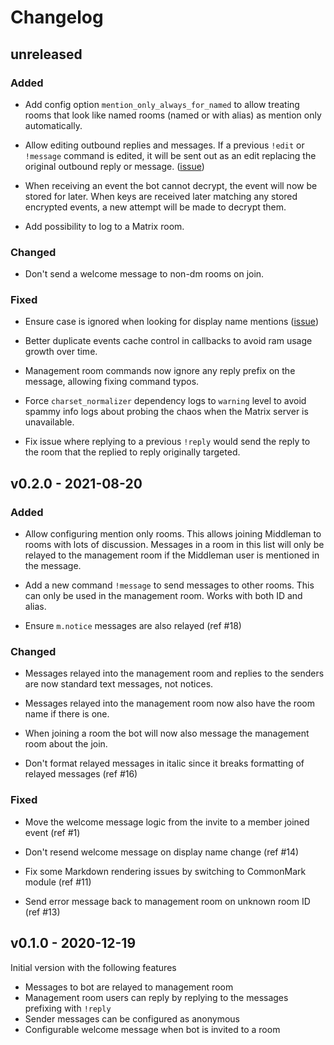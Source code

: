 # Changelog

## unreleased

### Added

* Add config option `mention_only_always_for_named` to allow treating rooms
  that look like named rooms (named or with alias) as mention only automatically.

* Allow editing outbound replies and messages. If a previous `!edit` or `!message`
  command is edited, it will be sent out as an edit replacing the original outbound
  reply or message. ([issue](https://github.com/elokapina/middleman/issues/12))

* When receiving an event the bot cannot decrypt, the event will now be stored for
  later. When keys are received later matching any stored encrypted events, a new attempt
  will be made to decrypt them.

* Add possibility to log to a Matrix room.

### Changed

* Don't send a welcome message to non-dm rooms on join.

### Fixed

* Ensure case is ignored when looking for display name mentions ([issue](https://github.com/elokapina/middleman/issues/21))

* Better duplicate events cache control in callbacks to avoid ram usage growth over time.

* Management room commands now ignore any reply prefix on the message, allowing fixing command typos.

* Force `charset_normalizer` dependency logs to `warning` level to avoid spammy info
  logs about probing the chaos when the Matrix server is unavailable.

* Fix issue where replying to a previous `!reply` would send the reply to the
  room that the replied to reply originally targeted.

## v0.2.0 - 2021-08-20

### Added

* Allow configuring mention only rooms. This allows joining Middleman to
  rooms with lots of discussion. Messages in a room in this list will only
  be relayed to the management room if the Middleman user is mentioned in the
  message.
  
* Add a new command `!message` to send messages to other rooms. This can only be used
  in the management room. Works with both ID and alias.

* Ensure `m.notice` messages are also relayed (ref #18)
  
### Changed

* Messages relayed into the management room and replies to the senders
  are now standard text messages, not notices.
  
* Messages relayed into the management room now also have the room
  name if there is one.
  
* When joining a room the bot will now also message the management room about the join.

* Don't format relayed messages in italic since it breaks formatting of relayed messages (ref #16)

### Fixed

* Move the welcome message logic from the invite to a member joined event (ref #1)

* Don't resend welcome message on display name change (ref #14)

* Fix some Markdown rendering issues by switching to CommonMark module (ref #11)

* Send error message back to management room on unknown room ID (ref #13)

## v0.1.0 - 2020-12-19

Initial version with the following features

* Messages to bot are relayed to management room
* Management room users can reply by replying to the messages prefixing with `!reply`
* Sender messages can be configured as anonymous
* Configurable welcome message when bot is invited to a room
